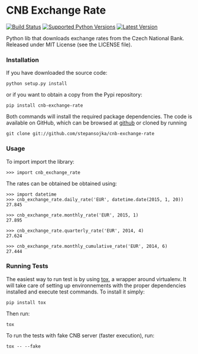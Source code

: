 CNB Exchange Rate
================
[![Build Status](https://travis-ci.org/stepansojka/cnb-exchange-rate.svg)](https://travis-ci.org/stepansojka/cnb-exchange-rate)
[![Supported Python Versions](https://pypip.in/py_versions/cnb-exchange-rate/badge.svg)](https://pypi.python.org/pypi/cnb-exchange-rate/)
[![Latest Version](https://pypip.in/version/cnb-exchange-rate/badge.svg)](https://pypi.python.org/pypi/cnb-exchange-rate/)

Python lib that downloads exchange rates from the Czech National Bank. 
Released under MIT License (see the LICENSE file).

### Installation

If you have downloaded the source code:

    python setup.py install

or if you want to obtain a copy from the Pypi repository:

    pip install cnb-exchange-rate

Both commands will install the required package dependencies. The code is available on GitHub, which can be browsed at [github](https://github.com/stepansojka/cnb-exhchange-rate) or cloned by running

    git clone git://github.com/stepansojka/cnb-exchange-rate
    
### Usage
To import import the library:

    >>> import cnb_exchange_rate
    
The rates can be obtained be obtained using:

    >>> import datetime
    >>> cnb_exchange_rate.daily_rate('EUR', datetime.date(2015, 1, 20))
    27.845

    >>> cnb_exchange_rate.monthly_rate('EUR', 2015, 1)
    27.895
    
    >>> cnb_exchange_rate.quarterly_rate('EUR', 2014, 4)
    27.624
    
    >>> cnb_exchange_rate.monthly_cumulative_rate('EUR', 2014, 6)
    27.444


### Running Tests

The easiest way to run test is by using [tox](https://pypi.python.org/pypi/tox), a wrapper around virtualenv. It will take care of setting up environnements with the proper dependencies installed and execute test commands. To install it simply:

    pip install tox

Then run:

    tox
    
To run the tests with fake CNB server (faster execution), run:
    
    tox -- --fake
